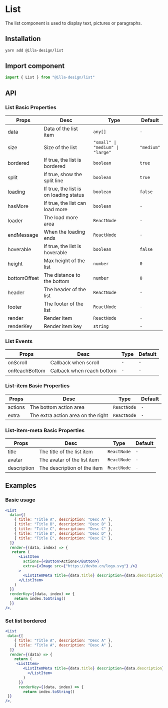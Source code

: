 # List

The list component is used to display text, pictures or paragraphs.

## Installation

```bash
yarn add @illa-design/list
```

## Import component

```jsx
import { List } from "@illa-design/list"
```

## API

### List Basic Properties

| Props        | Desc                                   | Type                             | Default    |
| ------------ | -------------------------------------- | -------------------------------- | ---------- |
| data         | Data of the list item                  | `any[] `                         | `-`        |
| size         | Size of the list                       | `"small" \| "medium" \| "large"` | `"medium"` |
| bordered     | If true, the list is bordered          | `boolean`                        | `true`     |
| split        | If true, show the split line           | `boolean`                        | `true`     |
| loading      | If true, the list is on loading status | `boolean `                       | `false`    |
| hasMore      | If true, the list can load more        | `boolean`                        | `-`        |
| loader       | The load more area                     | `ReactNode`                      | `-`        |
| endMessage   | When the loading ends                  | `ReactNode`                      | `-`        |
| hoverable    | If true, the list is hoverable         | `boolean`                        | `false`    |
| height       | Max height of the list                 | `number`                         | `0`        |
| bottomOffset | The distance to the bottom             | `number`                         | `0`        |
| header       | The header of the list                 | `ReactNode`                      | `-`        |
| footer       | The footer of the list                 | `ReactNode`                      | `-`        |
| render       | Render item                            | `ReactNode`                      | `-`        |
| renderKey    | Render item key                        | `string`                         | `-`        |

### List Events

| Props         | Desc                      | Type | Default |
| ------------- | ------------------------- | ---- | ------- |
| onScroll      | Callback when scroll      | `- ` | `-`     |
| onReachBottom | Calback when reach bottom | `-`  | `-`     |



### List-item Basic Properties

| Props   | Desc                               | Type        | Default |
| ------- | ---------------------------------- | ----------- | ------- |
| actions | The bottom action area             | `ReactNode` | `-`     |
| extra   | The extra action area on the right | `ReactNode` | `-`     |

### List-item-meta Basic Properties

| Props       | Desc                        | Type        | Default |
| ----------- | --------------------------- | ----------- | ------- |
| title       | The title of the list item  | `ReactNode` | `-`     |
| avatar      | The avatar of the list item | `ReactNode` | `-`     |
| description | The description of the item | `ReactNode` | `-`     |

## Examples

### Basic usage

```jsx
<List
  data={[
    { title: "Title A", description: "Desc A" },
    { title: "Title B", description: "Desc B" },
    { title: "Title C", description: "Desc C" },
    { title: "Title D", description: "Desc D" },
    { title: "Title E", description: "Desc E" },
  ]}
  render={(data, index) => {
   return (
      <ListItem
        actions={<Button>Actions</Button>}
        extra={<Image src={"https://devbo.cn/logo.svg"} />}
      >
        <ListItemMeta title={data.title} description={data.description} />
      </ListItem>
    )
  }}
  renderKey={(data, index) => {
    return index.toString()
  }}
/>,
```

### Set list bordered

```jsx
<List
 data={[
    { title: "Title A", description: "Desc A" },
    { title: "Title A", description: "Desc A" },
  ]}
  render={(data) => {
    return (
     <ListItem>
        <ListItemMeta title={data.title} description={data.description} />
          </ListItem>
        )
      }}
      renderKey={(data, index) => {
        return index.toString()
 }}
/>,
```
